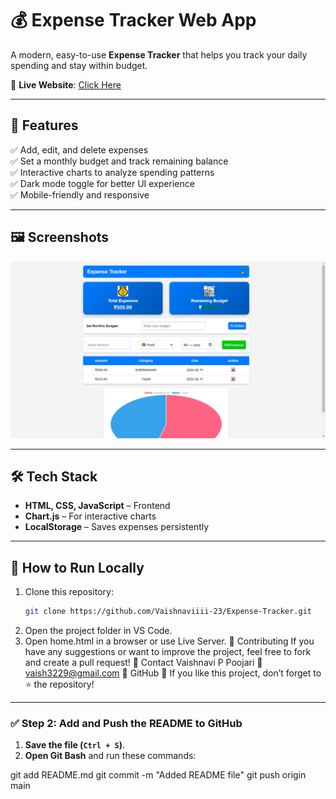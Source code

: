 # 💰 Expense Tracker Web App  

A modern, easy-to-use **Expense Tracker** that helps you track your daily spending and stay within budget.  

🚀 **Live Website**: [Click Here](https://Vaishnaviiii-23.github.io/Expense-Tracker/)  

---

## 📌 Features  
✅ Add, edit, and delete expenses  
✅ Set a monthly budget and track remaining balance  
✅ Interactive charts to analyze spending patterns  
✅ Dark mode toggle for better UI experience  
✅ Mobile-friendly and responsive  

---

## 🖼️ Screenshots  
![Expense Tracker Screenshot](images/screenshot.png)

---

## 🛠️ Tech Stack  
- **HTML, CSS, JavaScript** – Frontend  
- **Chart.js** – For interactive charts  
- **LocalStorage** – Saves expenses persistently  

---

## 🚀 How to Run Locally  
1. Clone this repository:  
   ```sh
   git clone https://github.com/Vaishnaviiii-23/Expense-Tracker.git
2. Open the project folder in VS Code.
3. Open home.html in a browser or use Live Server.
🤝 Contributing
If you have any suggestions or want to improve the project, feel free to fork and create a pull request!
📩 Contact
Vaishnavi P Poojari
📧 vaish3229@gmail.com
🔗 GitHub
🎉 If you like this project, don’t forget to ⭐ the repository!

---

### **✅ Step 2: Add and Push the README to GitHub**
1. **Save the file (`Ctrl + S`)**.  
2. **Open Git Bash** and run these commands:  

git add README.md
git commit -m "Added README file"
git push origin main
